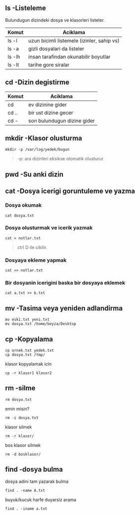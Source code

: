 ## ls -Listeleme
Bulundugun dizindeki dosya ve klasorleri listeler.

| Komut      | Aciklama      |
|------------|---------------|
| ls -l      | uzun bicimli listemele (izinler, sahip vs)   |
| ls -a      | gizli dosyalari da listeler |
| ls -lh     | insan tarafindan okunabilir boyutlar  |
| ls -lt     | tarihe gore siralar  |


## cd -Dizin degistirme

| Komut     | Aciklama    |
|-----------|-------------|
| cd        | ev dizinine gider  |
| cd ..     | bir ust dizine gecer  |
| cd -      | son bulundugun dizine gider  | 


## mkdir -Klasor olusturma
```
mkdir -p /var/log/yedek/bugun
```
> -p: ara dizinleri eksikse otomatik olusturur.

## pwd -Su anki dizin

## cat -Dosya icerigi goruntuleme ve yazma

### Dosya okumak
```
cat dosya.txt
```
### Dosya olusturmak ve icerik yazmak
```
cat > notlar.txt
```
> ctrl D ile cikilir.

### Dosyaya ekleme yapmak
```
cat >> notlar.txt
```
### Bir dosyanin icerigini baska bir dosyaya eklemek
```
cat a.txt >> b.txt
```
## mv -Tasima veya yeniden adlandirma
```
mv eski.txt yeni.txt
mv dosya.txt /home/beyza/Desktop
```
## cp -Kopyalama
```
cp ornek.txt yedek.txt
cp dosya.txt /tmp/
```
klasor kopyalamak icin
```
cp -r klasor1 klasor2
```
## rm -silme
```
rm dosya.txt
```
emin misin?
```
rm -i dosya.txt
```
klasor silmek
```
rm -r klasor/
```

bos klasor silmek
```
rm -d bosklasor/
```
## find -dosya bulma

dosya adini tam yazarak bulma 
```
find . -name A.txt
```
buyuk/kucuk harfe duyarsiz arama
```
find . -iname a.txt
```
